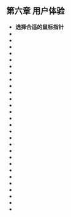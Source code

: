 <!--
 * @Author: your name
 * @Date: 2021-07-11 14:40:21
 * @LastEditTime: 2021-07-11 14:43:08
 * @LastEditors: Please set LastEditors
 * @Description: In User Settings Edit
 * @FilePath: \notes\study notes\css-study\css-style6.md
-->

## 第六章 用户体验

-   **选择合适的鼠标指针**
-
-
-
-
-
-
-
-
-
-
-
-
-
-
-
-
-
-
-
-
-
-
-
-
-
-
-
-
